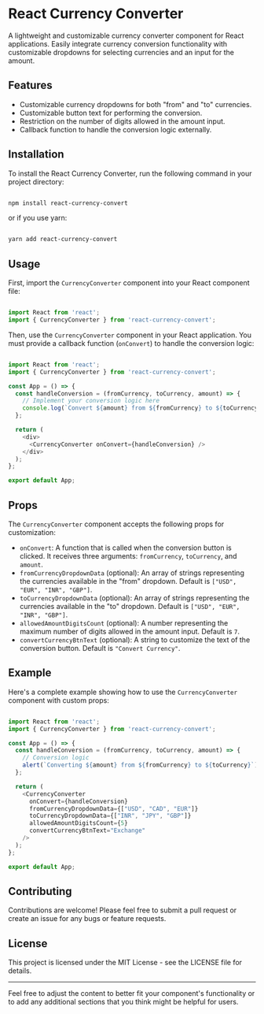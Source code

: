 # React Currency Converter

A lightweight and customizable currency converter component for React applications. Easily integrate currency conversion functionality with customizable dropdowns for selecting currencies and an input for the amount.

## Features

- Customizable currency dropdowns for both "from" and "to" currencies.
- Customizable button text for performing the conversion.
- Restriction on the number of digits allowed in the amount input.
- Callback function to handle the conversion logic externally.

## Installation

To install the React Currency Converter, run the following command in your project directory:

```bash

npm install react-currency-convert

```

or if you use yarn:

```bash

yarn add react-currency-convert

```

## Usage

First, import the `CurrencyConverter` component into your React component file:

```javascript

import React from 'react';
import { CurrencyConverter } from 'react-currency-convert';

```

Then, use the `CurrencyConverter` component in your React application. You must provide a callback function (`onConvert`) to handle the conversion logic:

```javascript

import React from 'react';
import { CurrencyConverter } from 'react-currency-convert';

const App = () => {
  const handleConversion = (fromCurrency, toCurrency, amount) => {
    // Implement your conversion logic here
    console.log(`Convert ${amount} from ${fromCurrency} to ${toCurrency}`);
  };

  return (
    <div>
      <CurrencyConverter onConvert={handleConversion} />
    </div>
  );
};

export default App;

```

## Props

The `CurrencyConverter` component accepts the following props for customization:

- `onConvert`: A function that is called when the conversion button is clicked. It receives three arguments: `fromCurrency`, `toCurrency`, and `amount`.
- `fromCurrencyDropdownData` (optional): An array of strings representing the currencies available in the "from" dropdown. Default is `["USD", "EUR", "INR", "GBP"]`.
- `toCurrencyDropdownData` (optional): An array of strings representing the currencies available in the "to" dropdown. Default is `["USD", "EUR", "INR", "GBP"]`.
- `allowedAmountDigitsCount` (optional): A number representing the maximum number of digits allowed in the amount input. Default is `7`.
- `convertCurrencyBtnText` (optional): A string to customize the text of the conversion button. Default is `"Convert Currency"`.

## Example

Here's a complete example showing how to use the `CurrencyConverter` component with custom props:

```javascript

import React from 'react';
import { CurrencyConverter } from 'react-currency-convert';

const App = () => {
  const handleConversion = (fromCurrency, toCurrency, amount) => {
    // Conversion logic
    alert(`Converting ${amount} from ${fromCurrency} to ${toCurrency}`);
  };

  return (
    <CurrencyConverter
      onConvert={handleConversion}
      fromCurrencyDropdownData={["USD", "CAD", "EUR"]}
      toCurrencyDropdownData={["INR", "JPY", "GBP"]}
      allowedAmountDigitsCount={5}
      convertCurrencyBtnText="Exchange"
    />
  );
};

export default App;

```

## Contributing

Contributions are welcome! Please feel free to submit a pull request or create an issue for any bugs or feature requests.

## License

This project is licensed under the MIT License - see the LICENSE file for details.

---

Feel free to adjust the content to better fit your component's functionality or to add any additional sections that you think might be helpful for users.
